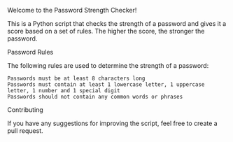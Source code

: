 Welcome to the Password Strength Checker!

This is a Python script that checks the strength of a password and gives it a score based on a set of rules. The higher the score, the stronger the password.

Password Rules

The following rules are used to determine the strength of a password:

    Passwords must be at least 8 characters long
    Passwords must contain at least 1 lowercase letter, 1 uppercase letter, 1 number and 1 special digit
    Passwords should not contain any common words or phrases



Contributing

If you have any suggestions for improving the script, feel free to create a pull request.
